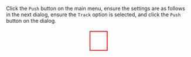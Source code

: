 Click the `Push` button on the main menu, ensure the settings are as follows in the next dialog, ensure the `Track` option is selected, and click the `Push` button on the dialog.

<annotate src="images/sourcetreePushToEmptyRemote.png" width="500" alt="push to empty remote">
<a-point x="90%" y="40%" content="Look within this box">
<div style="width: 45px; height: 50px; border: 2px solid red; margin: 20px auto;"></div>
</a-point>
</annotate>
